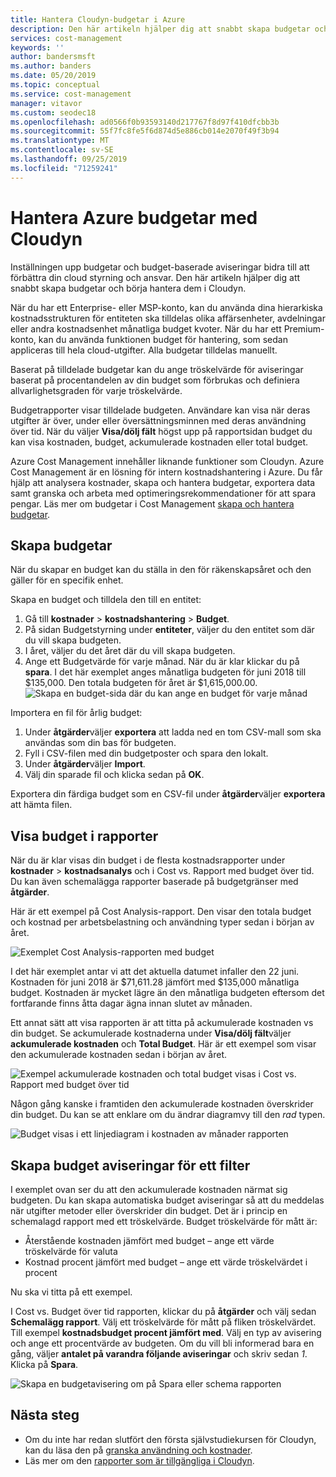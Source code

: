 ```yaml
---
title: Hantera Cloudyn-budgetar i Azure
description: Den här artikeln hjälper dig att snabbt skapa budgetar och börja hantera dem i Cloudyn.
services: cost-management
keywords: ''
author: bandersmsft
ms.author: banders
ms.date: 05/20/2019
ms.topic: conceptual
ms.service: cost-management
manager: vitavor
ms.custom: seodec18
ms.openlocfilehash: ad0566f0b93593140d217767f8d97f410dfcbb3b
ms.sourcegitcommit: 55f7fc8fe5f6d874d5e886cb014e2070f49f3b94
ms.translationtype: MT
ms.contentlocale: sv-SE
ms.lasthandoff: 09/25/2019
ms.locfileid: "71259241"
---
```

# <a name="manage-azure-budgets-with-cloudyn"></a>Hantera Azure budgetar med Cloudyn

Inställningen upp budgetar och budget-baserade aviseringar bidra till att förbättra din cloud styrning och ansvar. Den här artikeln hjälper dig att snabbt skapa budgetar och börja hantera dem i Cloudyn.

När du har ett Enterprise- eller MSP-konto, kan du använda dina hierarkiska kostnadsstrukturen för entiteten ska tilldelas olika affärsenheter, avdelningar eller andra kostnadsenhet månatliga budget kvoter. När du har ett Premium-konto, kan du använda funktionen budget för hantering, som sedan appliceras till hela cloud-utgifter. Alla budgetar tilldelas manuellt.

Baserat på tilldelade budgetar kan du ange tröskelvärde för aviseringar baserat på procentandelen av din budget som förbrukas och definiera allvarlighetsgraden för varje tröskelvärde.

Budgetrapporter visar tilldelade budgeten. Användare kan visa när deras utgifter är över, under eller översättningsminnen med deras användning över tid. När du väljer **Visa/dölj fält** högst upp på rapportsidan budget du kan visa kostnaden, budget, ackumulerade kostnaden eller total budget.

Azure Cost Management innehåller liknande funktioner som Cloudyn. Azure Cost Management är en lösning för intern kostnadshantering i Azure. Du får hjälp att analysera kostnader, skapa och hantera budgetar, exportera data samt granska och arbeta med optimeringsrekommendationer för att spara pengar. Läs mer om budgetar i Cost Management [skapa och hantera budgetar](tutorial-acm-create-budgets.md).

## <a name="create-budgets"></a>Skapa budgetar

När du skapar en budget kan du ställa in den för räkenskapsåret och den gäller för en specifik enhet.

Skapa en budget och tilldela den till en entitet:

1. Gå till **kostnader** &gt; **kostnadshantering** &gt; **Budget**.
2. På sidan Budgetstyrning under **entiteter**, väljer du den entitet som där du vill skapa budgeten.
3. I året, väljer du det året där du vill skapa budgeten.
4. Ange ett Budgetvärde för varje månad. När du är klar klickar du på **spara**.
I det här exemplet anges månatliga budgeten för juni 2018 till $135,000. Den totala budgeten för året är $1,615,000.00.
![Skapa en budget-sida där du kan ange en budget för varje månad](./media/manage-budgets/set-budget.png)


Importera en fil för årlig budget:

1. Under **åtgärder**väljer **exportera** att ladda ned en tom CSV-mall som ska användas som din bas för budgeten.
2. Fyll i CSV-filen med din budgetposter och spara den lokalt.
3. Under **åtgärder**väljer **Import**.
4. Välj din sparade fil och klicka sedan på **OK**.

Exportera din färdiga budget som en CSV-fil under **åtgärder**väljer **exportera** att hämta filen.

## <a name="view-budget-in-reports"></a>Visa budget i rapporter

När du är klar visas din budget i de flesta kostnadsrapporter under **kostnader** &gt; **kostnadsanalys** och i Cost vs. Rapport med budget över tid. Du kan även schemalägga rapporter baserade på budgetgränser med **åtgärder**.

Här är ett exempel på Cost Analysis-rapport. Den visar den totala budget och kostnad per arbetsbelastning och användning typer sedan i början av året.

![Exemplet Cost Analysis-rapporten med budget](./media/manage-budgets/cost-analysis-budget-example.png)

I det här exemplet antar vi att det aktuella datumet infaller den 22 juni. Kostnaden för juni 2018 är $71,611.28 jämfört med $135,000 månatliga budget. Kostnaden är mycket lägre än den månatliga budgeten eftersom det fortfarande finns åtta dagar ägna innan slutet av månaden.

Ett annat sätt att visa rapporten är att titta på ackumulerade kostnaden vs din budget. Se ackumulerade kostnaderna under **Visa/dölj fält**väljer **ackumulerade kostnaden** och **Total Budget**. Här är ett exempel som visar den ackumulerade kostnaden sedan i början av året.

![Exempel ackumulerade kostnaden och total budget visas i Cost vs. Rapport med budget över tid](./media/manage-budgets/accumulated-budget.png)

Någon gång kanske i framtiden den ackumulerade kostnaden överskrider din budget. Du kan se att enklare om du ändrar diagramvy till den _rad_ typen.

![Budget visas i ett linjediagram i kostnaden av månader rapporten](./media/manage-budgets/budget-line.png)

## <a name="create-budget-alerts-for-a-filter"></a>Skapa budget aviseringar för ett filter

I exemplet ovan ser du att den ackumulerade kostnaden närmat sig budgeten. Du kan skapa automatiska budget aviseringar så att du meddelas när utgifter metoder eller överskrider din budget. Det är i princip en schemalagd rapport med ett tröskelvärde. Budget tröskelvärde för mått är:

- Återstående kostnaden jämfört med budget – ange ett värde tröskelvärde för valuta
- Kostnad procent jämfört med budget – ange ett värde tröskelvärdet i procent

Nu ska vi titta på ett exempel.

I Cost vs. Budget över tid rapporten, klickar du på **åtgärder** och välj sedan **Schemalägg rapport**. Välj ett tröskelvärde för mått på fliken tröskelvärdet. Till exempel **kostnadsbudget procent jämfört med**. Välj en typ av avisering och ange ett procentvärde av budgeten. Om du vill bli informerad bara en gång, väljer **antalet på varandra följande aviseringar** och skriv sedan _1_. Klicka på **Spara**.

![Skapa en budgetavisering om på Spara eller schema rapporten](./media/manage-budgets/budget-alert.png)

## <a name="next-steps"></a>Nästa steg

- Om du inte har redan slutfört den första självstudiekursen för Cloudyn, kan du läsa den på [granska användning och kostnader](tutorial-review-usage.md).
- Läs mer om den [rapporter som är tillgängliga i Cloudyn](use-reports.md).

